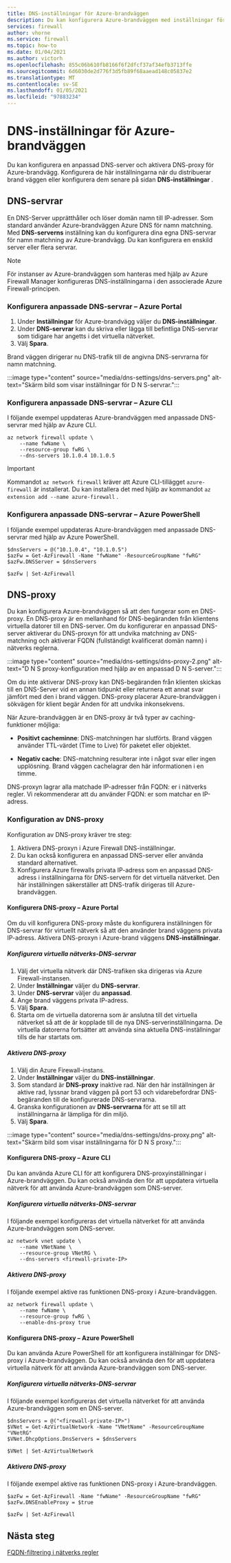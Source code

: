 ```yaml
---
title: DNS-inställningar för Azure-brandväggen
description: Du kan konfigurera Azure-brandväggen med inställningar för DNS-server och DNS-proxy.
services: firewall
author: vhorne
ms.service: firewall
ms.topic: how-to
ms.date: 01/04/2021
ms.author: victorh
ms.openlocfilehash: 855c06b610fb8166f6f2dfcf37af34efb3713ffe
ms.sourcegitcommit: 6d6030de2d776f3d5fb89f68aaead148c05837e2
ms.translationtype: MT
ms.contentlocale: sv-SE
ms.lasthandoff: 01/05/2021
ms.locfileid: "97883234"
---
```

# <a name="azure-firewall-dns-settings"></a>DNS-inställningar för Azure-brandväggen

Du kan konfigurera en anpassad DNS-server och aktivera DNS-proxy för Azure-brandvägg. Konfigurera de här inställningarna när du distribuerar brand väggen eller konfigurera dem senare på sidan **DNS-inställningar** .

## <a name="dns-servers"></a>DNS-servrar

En DNS-Server upprätthåller och löser domän namn till IP-adresser. Som standard använder Azure-brandväggen Azure DNS för namn matchning. Med **DNS-serverns** inställning kan du konfigurera dina egna DNS-servrar för namn matchning av Azure-brandvägg. Du kan konfigurera en enskild server eller flera servrar.

> [!NOTE]
> För instanser av Azure-brandväggen som hanteras med hjälp av Azure Firewall Manager konfigureras DNS-inställningarna i den associerade Azure Firewall-principen.

### <a name="configure-custom-dns-servers---azure-portal"></a>Konfigurera anpassade DNS-servrar – Azure Portal

1. Under **Inställningar** för Azure-brandvägg väljer du **DNS-inställningar**.
2. Under **DNS-servrar** kan du skriva eller lägga till befintliga DNS-servrar som tidigare har angetts i det virtuella nätverket.
3. Välj **Spara**.

Brand väggen dirigerar nu DNS-trafik till de angivna DNS-servrarna för namn matchning.

:::image type="content" source="media/dns-settings/dns-servers.png" alt-text="Skärm bild som visar inställningar för D N S-servrar.":::

### <a name="configure-custom-dns-servers---azure-cli"></a>Konfigurera anpassade DNS-servrar – Azure CLI

I följande exempel uppdateras Azure-brandväggen med anpassade DNS-servrar med hjälp av Azure CLI.

```azurecli-interactive
az network firewall update \
    --name fwName \ 
    --resource-group fwRG \
    --dns-servers 10.1.0.4 10.1.0.5
```

> [!IMPORTANT]
> Kommandot `az network firewall` kräver att Azure CLI-tillägget `azure-firewall` är installerat. Du kan installera det med hjälp av kommandot `az extension add --name azure-firewall` . 

### <a name="configure-custom-dns-servers---azure-powershell"></a>Konfigurera anpassade DNS-servrar – Azure PowerShell

I följande exempel uppdateras Azure-brandväggen med anpassade DNS-servrar med hjälp av Azure PowerShell.

```azurepowershell
$dnsServers = @("10.1.0.4", "10.1.0.5")
$azFw = Get-AzFirewall -Name "fwName" -ResourceGroupName "fwRG"
$azFw.DNSServer = $dnsServers

$azFw | Set-AzFirewall
```

## <a name="dns-proxy"></a>DNS-proxy

Du kan konfigurera Azure-brandväggen så att den fungerar som en DNS-proxy. En DNS-proxy är en mellanhand för DNS-begäranden från klientens virtuella datorer till en DNS-server. Om du konfigurerar en anpassad DNS-server aktiverar du DNS-proxyn för att undvika matchning av DNS-matchning och aktiverar FQDN (fullständigt kvalificerat domän namn) i nätverks reglerna.

:::image type="content" source="media/dns-settings/dns-proxy-2.png" alt-text="D N S proxy-konfiguration med hjälp av en anpassad D N S-server.":::


Om du inte aktiverar DNS-proxy kan DNS-begäranden från klienten skickas till en DNS-Server vid en annan tidpunkt eller returnera ett annat svar jämfört med den i brand väggen. DNS-proxy placerar Azure-brandväggen i sökvägen för klient begär Anden för att undvika inkonsekvens.

När Azure-brandväggen är en DNS-proxy är två typer av caching-funktioner möjliga:

- **Positivt cacheminne**: DNS-matchningen har slutförts. Brand väggen använder TTL-värdet (Time to Live) för paketet eller objektet. 

- **Negativ cache**: DNS-matchning resulterar inte i något svar eller ingen upplösning. Brand väggen cachelagrar den här informationen i en timme.

DNS-proxyn lagrar alla matchade IP-adresser från FQDN: er i nätverks regler. Vi rekommenderar att du använder FQDN: er som matchar en IP-adress.  

### <a name="dns-proxy-configuration"></a>Konfiguration av DNS-proxy

Konfiguration av DNS-proxy kräver tre steg:
1. Aktivera DNS-proxyn i Azure Firewall DNS-inställningar.
2. Du kan också konfigurera en anpassad DNS-server eller använda standard alternativet.
3. Konfigurera Azure firewalls privata IP-adress som en anpassad DNS-adress i inställningarna för DNS-servern för det virtuella nätverket. Den här inställningen säkerställer att DNS-trafik dirigeras till Azure-brandväggen.

#### <a name="configure-dns-proxy---azure-portal"></a>Konfigurera DNS-proxy – Azure Portal

Om du vill konfigurera DNS-proxy måste du konfigurera inställningen för DNS-servrar för virtuellt nätverk så att den använder brand väggens privata IP-adress. Aktivera DNS-proxyn i Azure-brand väggens **DNS-inställningar**.

##### <a name="configure-virtual-network-dns-servers"></a>Konfigurera virtuella nätverks-DNS-servrar 

1. Välj det virtuella nätverk där DNS-trafiken ska dirigeras via Azure Firewall-instansen.
2. Under **Inställningar** väljer du **DNS-servrar**.
3. Under **DNS-servrar** väljer du **anpassad**.
4. Ange brand väggens privata IP-adress.
5. Välj **Spara**.
6. Starta om de virtuella datorerna som är anslutna till det virtuella nätverket så att de är kopplade till de nya DNS-serverinställningarna. De virtuella datorerna fortsätter att använda sina aktuella DNS-inställningar tills de har startats om.

##### <a name="enable-dns-proxy"></a>Aktivera DNS-proxy

1. Välj din Azure Firewall-instans.
2. Under **Inställningar** väljer du **DNS-inställningar**.
3. Som standard är **DNS-proxy** inaktive rad. När den här inställningen är aktive rad, lyssnar brand väggen på port 53 och vidarebefordrar DNS-begäranden till de konfigurerade DNS-servrarna.
4. Granska konfigurationen av **DNS-servrarna** för att se till att inställningarna är lämpliga för din miljö.
5. Välj **Spara**.

:::image type="content" source="media/dns-settings/dns-proxy.png" alt-text="Skärm bild som visar inställningarna för D N S proxy.":::

#### <a name="configure-dns-proxy---azure-cli"></a>Konfigurera DNS-proxy – Azure CLI

Du kan använda Azure CLI för att konfigurera DNS-proxyinställningar i Azure-brandväggen. Du kan också använda den för att uppdatera virtuella nätverk för att använda Azure-brandväggen som DNS-server.

##### <a name="configure-virtual-network-dns-servers"></a>Konfigurera virtuella nätverks-DNS-servrar

I följande exempel konfigureras det virtuella nätverket för att använda Azure-brandväggen som DNS-server.
 
```azurecli-interactive
az network vnet update \
    --name VNetName \ 
    --resource-group VNetRG \
    --dns-servers <firewall-private-IP>
```

##### <a name="enable-dns-proxy"></a>Aktivera DNS-proxy

I följande exempel aktive ras funktionen DNS-proxy i Azure-brandväggen.

```azurecli-interactive
az network firewall update \
    --name fwName \ 
    --resource-group fwRG \
    --enable-dns-proxy true
```

#### <a name="configure-dns-proxy---azure-powershell"></a>Konfigurera DNS-proxy – Azure PowerShell

Du kan använda Azure PowerShell för att konfigurera inställningar för DNS-proxy i Azure-brandväggen. Du kan också använda den för att uppdatera virtuella nätverk för att använda Azure-brandväggen som DNS-server.

##### <a name="configure-virtual-network-dns-servers"></a>Konfigurera virtuella nätverks-DNS-servrar

I följande exempel konfigureras det virtuella nätverket för att använda Azure-brandväggen som en DNS-server.

```azurepowershell
$dnsServers = @("<firewall-private-IP>")
$VNet = Get-AzVirtualNetwork -Name "VNetName" -ResourceGroupName "VNetRG"
$VNet.DhcpOptions.DnsServers = $dnsServers

$VNet | Set-AzVirtualNetwork
```

##### <a name="enable-dns-proxy"></a>Aktivera DNS-proxy

I följande exempel aktive ras funktionen DNS-proxy i Azure-brandväggen.

```azurepowershell
$azFw = Get-AzFirewall -Name "fwName" -ResourceGroupName "fwRG"
$azFw.DNSEnableProxy = $true

$azFw | Set-AzFirewall
```

## <a name="next-steps"></a>Nästa steg

[FQDN-filtrering i nätverks regler](fqdn-filtering-network-rules.md)
